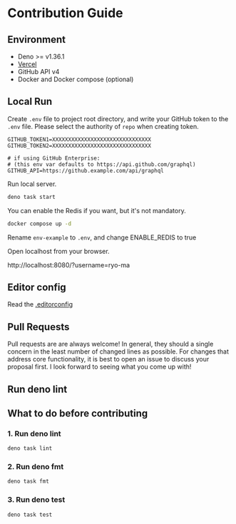 # Contribution Guide

## Environment

- Deno >= v1.36.1
- [Vercel](https://vercel.com/)
- GitHub API v4
- Docker and Docker compose (optional)

## Local Run

Create `.env` file to project root directory, and write your GitHub token to the
`.env` file. Please select the authority of `repo` when creating token.

```properties
GITHUB_TOKEN1=XXXXXXXXXXXXXXXXXXXXXXXXXXXXXXX
GITHUB_TOKEN2=XXXXXXXXXXXXXXXXXXXXXXXXXXXXXXX

# if using GitHub Enterprise:
# (this env var defaults to https://api.github.com/graphql)
GITHUB_API=https://github.example.com/api/graphql
```

Run local server.

```sh
deno task start
```

You can enable the Redis if you want, but it's not mandatory.

```sh
docker compose up -d
```

Rename `env-example` to `.env`, and change ENABLE_REDIS to true

Open localhost from your browser.

http://localhost:8080/?username=ryo-ma

## Editor config

Read the [.editorconfig](./.editorconfig)

## Pull Requests

Pull requests are are always welcome! In general, they should a single concern
in the least number of changed lines as possible. For changes that address core
functionality, it is best to open an issue to discuss your proposal first. I
look forward to seeing what you come up with!

## Run deno lint

## What to do before contributing

### 1. Run deno lint

```sh
deno task lint
```

### 2. Run deno fmt

```sh
deno task fmt
```
### 3. Run deno test

```sh
deno task test
```
